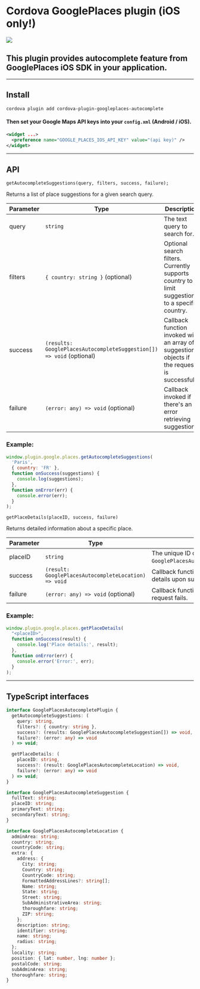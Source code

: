 # Cordova GooglePlaces plugin (iOS only!)

[![](https://img.shields.io/npm/dm/cordova-plugin-googleplaces-autocomplete.svg)](https://npm-stat.com/charts.html?package=cordova-plugin-googleplaces-autocomplete)

## This plugin provides autocomplete feature from GooglePlaces iOS SDK in your application.

-----

## Install

  ```
  cordova plugin add cordova-plugin-googleplaces-autocomplete
  ```

#### Then set your Google Maps API keys into your `config.xml` (Android / iOS).

  ```xml
  <widget ...>
    <preference name="GOOGLE_PLACES_IOS_API_KEY" value="(api key)" />
  </widget>
  ```

___

## API

`getAutocompleteSuggestions(query, filters, success, failure);`

Returns a list of place suggestions for a given search query.

| Parameter | Type                                                                 | Description                                                                                     |
|-----------|----------------------------------------------------------------------|-------------------------------------------------------------------------------------------------|
| query     | `string`                                                             | The text query to search for.                                                                   |
| filters   | `{ country: string }` (optional)                                     | Optional search filters. Currently supports country to limit suggestions to a specific country. |
| success   | `(results: GooglePlacesAutocompleteSuggestion[]) => void` (optional) | Callback function invoked with an array of suggestion objects if the request is successful.     |
| failure   | `(error: any) => void` (optional)                                    | Callback invoked if there's an error retrieving suggestions.                                    |

### Example:

```js
window.plugin.google.places.getAutocompleteSuggestions(
  'Paris',
  { country: 'FR' },
  function onSuccess(suggestions) {
    console.log(suggestions);
  },
  function onError(err) {
    console.error(err);
  }
);
```

`getPlaceDetails(placeID, success, failure)`

Returns detailed information about a specific place.

| Parameter | Type                                                 | Description                                                                     |
|-----------|------------------------------------------------------|---------------------------------------------------------------------------------|
| placeID   | `string`                                             | The unique ID of the place (from `GooglePlacesAutocompleteSuggestion.placeID`). |
| success   | `(result: GooglePlacesAutocompleteLocation) => void` | Callback function invoked with the place details upon success.                  |
| failure   | `(error: any) => void` (optional)                    | Callback function invoked if the place details request fails.                   |

### Example:

```js
window.plugin.google.places.getPlaceDetails(
  "<placeID>",
  function onSuccess(result) {
    console.log('Place details:', result);
  },
  function onError(err) {
    console.error('Error:', err);
  }
);
```

___

## TypeScript interfaces

```ts
interface GooglePlacesAutocompletePlugin {
  getAutocompleteSuggestions: (
    query: string,
    filters?: { country: string },
    success?: (results: GooglePlacesAutocompleteSuggestion[]) => void,
    failure?: (error: any) => void
  ) => void;

  getPlaceDetails: (
    placeID: string,
    success?: (result: GooglePlacesAutocompleteLocation) => void,
    failure?: (error: any) => void
  ) => void;
}

interface GooglePlacesAutocompleteSuggestion {
  fullText: string;
  placeID: string;
  primaryText: string;
  secondaryText: string;
}

interface GooglePlacesAutocompleteLocation {
  adminArea: string;
  country: string;
  countryCode: string;
  extra: {
    address: {
      City: string;
      Country: string;
      CountryCode: string;
      FormattedAddressLines?: string[];
      Name: string;
      State: string;
      Street: string;
      SubAdministrativeArea: string;
      thoroughfare: string;
      ZIP: string;
    };
    description: string;
    identifier: string;
    name: string;
    radius: string;
  };
  locality: string;
  position: { lat: number, lng: number };
  postalCode: string;
  subAdminArea: string;
  thoroughfare: string;
}

```

